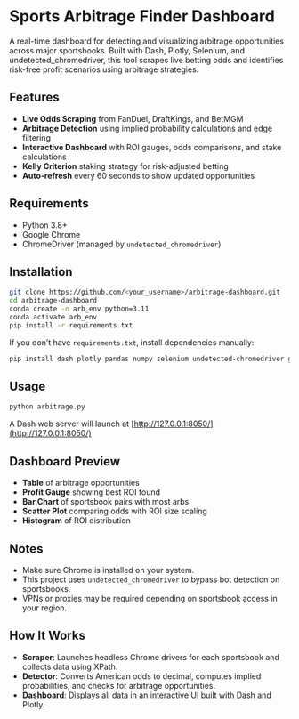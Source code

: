 # Sports Arbitrage Finder Dashboard

A real-time dashboard for detecting and visualizing arbitrage opportunities across major sportsbooks. Built with Dash, Plotly, Selenium, and undetected_chromedriver, this tool scrapes live betting odds and identifies risk-free profit scenarios using arbitrage strategies.

## Features

-  **Live Odds Scraping** from FanDuel, DraftKings, and BetMGM  
-  **Arbitrage Detection** using implied probability calculations and edge filtering  
-  **Interactive Dashboard** with ROI gauges, odds comparisons, and stake calculations  
-  **Kelly Criterion** staking strategy for risk-adjusted betting  
-  **Auto-refresh** every 60 seconds to show updated opportunities  

##  Requirements

- Python 3.8+
- Google Chrome
- ChromeDriver (managed by `undetected_chromedriver`)

##  Installation

```bash
git clone https://github.com/<your_username>/arbitrage-dashboard.git
cd arbitrage-dashboard
conda create -n arb_env python=3.11
conda activate arb_env
pip install -r requirements.txt
```

If you don’t have `requirements.txt`, install dependencies manually:

```bash
pip install dash plotly pandas numpy selenium undetected-chromedriver gevent dash-bootstrap-components
```

##  Usage

```bash
python arbitrage.py
```

A Dash web server will launch at [http://127.0.0.1:8050/](http://127.0.0.1:8050/)

##  Dashboard Preview

- **Table** of arbitrage opportunities
- **Profit Gauge** showing best ROI found
- **Bar Chart** of sportsbook pairs with most arbs
- **Scatter Plot** comparing odds with ROI size scaling
- **Histogram** of ROI distribution

##  Notes

- Make sure Chrome is installed on your system.
- This project uses `undetected_chromedriver` to bypass bot detection on sportsbooks.
- VPNs or proxies may be required depending on sportsbook access in your region.

##  How It Works

- **Scraper**: Launches headless Chrome drivers for each sportsbook and collects data using XPath.
- **Detector**: Converts American odds to decimal, computes implied probabilities, and checks for arbitrage opportunities.
- **Dashboard**: Displays all data in an interactive UI built with Dash and Plotly.
